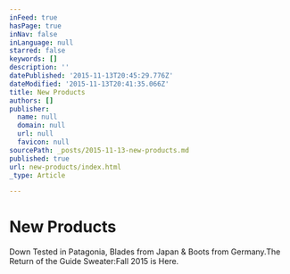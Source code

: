 ```yaml
---
inFeed: true
hasPage: true
inNav: false
inLanguage: null
starred: false
keywords: []
description: ''
datePublished: '2015-11-13T20:45:29.776Z'
dateModified: '2015-11-13T20:41:35.066Z'
title: New Products
authors: []
publisher:
  name: null
  domain: null
  url: null
  favicon: null
sourcePath: _posts/2015-11-13-new-products.md
published: true
url: new-products/index.html
_type: Article

---
```

# New Products

Down Tested in Patagonia, Blades from Japan & Boots from Germany.The Return of the Guide Sweater:Fall 2015 is Here.
